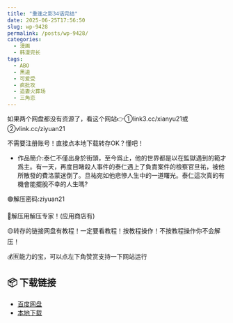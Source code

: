 ```yaml
---
title: "重逢之影34话完结"
date: 2025-06-25T17:56:50
slug: wp-9428
permalink: /posts/wp-9428/
categories:
  - 漫画
  - 韩漫完长
tags:
  - ABO
  - 黑道
  - 可爱受
  - 疯批攻
  - 追妻火葬场
  - 三角恋
---
```


如果两个网盘都没有资源了，看这个网站👉①link3.cc/xianyu21或②vlink.cc/ziyuan21

不需要注册账号！直接点本地下载转存OK？懂吧！

*   作品簡介:泰仁不僅出身於街頭，至今爲止，他的世界都是以在監獄遇到的範才爲主。有一天，再度目睹殺人事件的泰仁遇上了負責案件的檢察官旦祐，被他所散發的費洛蒙迷倒了。旦祐宛如他悲慘人生中的一道曙光。泰仁這次真的有機會能擺脫不幸的人生嗎?

🟢解压密码:ziyuan21

🔵解压用解压专家！(应用商店有)

🟡转存的链接网盘有教程！一定要看教程！按教程操作！不按教程操作你不会解压！

💰🈶能力的宝，可以点左下角赞赏支持一下网站运行

## 📦 下载链接
- [百度网盘](https://blziyuan21.com/pay-download/9428?key=cfd49d8ba0&down_id=0)
- [本地下载](https://blziyuan21.com/pay-download/9428?key=cfd49d8ba0&down_id=1)

